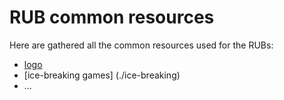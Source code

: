 # RUB common resources

Here are gathered all the common resources used for the RUBs:

- [logo](./logo)
- [ice-breaking games] (./ice-breaking)
- ...

